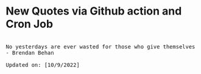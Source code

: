 # New Quotes via Github action and Cron Job

<pre>
<!-- #quote -->
No yesterdays are ever wasted for those who give themselves to today.
- Brendan Behan

Updated on: [10/9/2022]
<!-- #quoteEnd -->
</pre>
